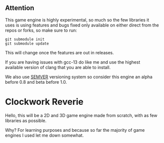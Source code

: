 ## Attention
This game engine is highly experimental, so much so the few libraries it uses
is using features and bugs fixed only available on either direct from the repos
or forks, so make sure to run:
```
git submodule init
git submodule update
```

This will change once the features are out in releases.

If you are having issues with gcc-13 do like me and use the highest available
version of clang that you are able to install.

We also use [SEMVER](https://semver.org/) versioning system so consider this
engine an alpha before 0.8 and beta before 1.0.

# Clockwork Reverie

Hello, this will be a 2D and 3D game engine made from scratch, with as few
libraries as possible.

Why?
For learning purposes and because so far the majority of game engines I used
let me down somewhat.
